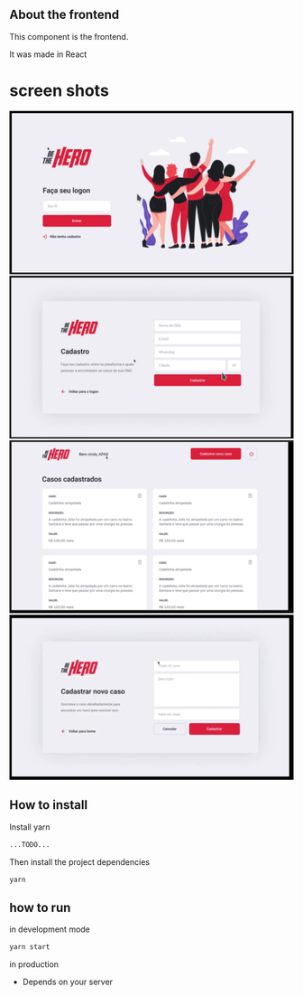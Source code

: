 ## About the frontend

This component is the frontend.

It was made in React

# screen shots

![home](../prints_readme/web0.png)
![NGO_logon](../prints_readme/web1.png)
![cases](../prints_readme/web2.png)
![new_case](../prints_readme/web3.png)

## How to install

Install yarn

```sh
...TODO...
```

Then install the project dependencies

```sh
yarn
```

## how to run

in development mode
```sh
yarn start
```

in production
* Depends on your server